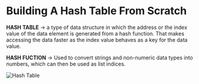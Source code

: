 # Building A Hash Table From Scratch

**HASH TABLE** &rarr; a type of data structure in which the address or the index value of the data element is generated from a hash function. That makes accessing the data faster as the index value behaves as a key for the data value.

**HASH FUCTION** &rarr; Used to convert strings and non-numeric data types into numbers, which can then be used as list indices.

![Hash Table](https://svbtleusercontent.com/dvp2mqhvzcqyqa.jpg)
